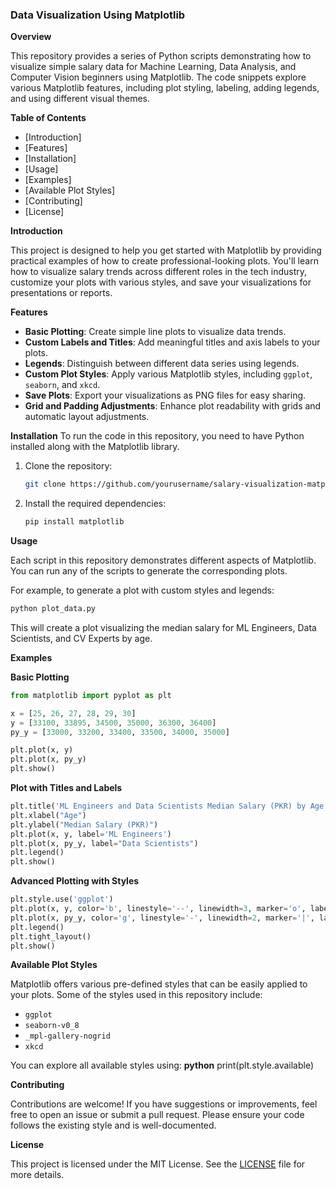 ### Data Visualization Using Matplotlib

**Overview**

This repository provides a series of Python scripts demonstrating how to visualize simple salary data for Machine Learning, Data Analysis, and Computer Vision beginners using Matplotlib. The code snippets explore various Matplotlib features, including plot styling, labeling, adding legends, and using different visual themes.

**Table of Contents**

- [Introduction]
- [Features]
- [Installation]
- [Usage]
- [Examples]
- [Available Plot Styles]
- [Contributing]
- [License]

**Introduction**

This project is designed to help you get started with Matplotlib by providing practical examples of how to create professional-looking plots. You'll learn how to visualize salary trends across different roles in the tech industry, customize your plots with various styles, and save your visualizations for presentations or reports.

**Features**

- **Basic Plotting**: Create simple line plots to visualize data trends.
- **Custom Labels and Titles**: Add meaningful titles and axis labels to your plots.
- **Legends**: Distinguish between different data series using legends.
- **Custom Plot Styles**: Apply various Matplotlib styles, including `ggplot`, `seaborn`, and `xkcd`.
- **Save Plots**: Export your visualizations as PNG files for easy sharing.
- **Grid and Padding Adjustments**: Enhance plot readability with grids and automatic layout adjustments.

**Installation**
To run the code in this repository, you need to have Python installed along with the Matplotlib library.

1. Clone the repository:
   ```bash
   git clone https://github.com/yourusername/salary-visualization-matplotlib.git
   ```
2. Install the required dependencies:
   ```bash
   pip install matplotlib
   ```

**Usage**

Each script in this repository demonstrates different aspects of Matplotlib. You can run any of the scripts to generate the corresponding plots.

For example, to generate a plot with custom styles and legends:

```bash
python plot_data.py
```

This will create a plot visualizing the median salary for ML Engineers, Data Scientists, and CV Experts by age.

**Examples**

**Basic Plotting**

```python
from matplotlib import pyplot as plt

x = [25, 26, 27, 28, 29, 30]
y = [33100, 33895, 34500, 35000, 36300, 36400]
py_y = [33000, 33200, 33400, 33500, 34000, 35000]

plt.plot(x, y)
plt.plot(x, py_y)
plt.show()
```

**Plot with Titles and Labels**

```python
plt.title('ML Engineers and Data Scientists Median Salary (PKR) by Age')
plt.xlabel("Age")
plt.ylabel("Median Salary (PKR)")
plt.plot(x, y, label='ML Engineers')
plt.plot(x, py_y, label="Data Scientists")
plt.legend()
plt.show()
```

**Advanced Plotting with Styles**

```python
plt.style.use('ggplot')
plt.plot(x, y, color='b', linestyle='--', linewidth=3, marker='o', label='ML Engineers')
plt.plot(x, py_y, color='g', linestyle='-', linewidth=2, marker='|', label="Data Scientists")
plt.legend()
plt.tight_layout()
plt.show()
```

**Available Plot Styles**

Matplotlib offers various pre-defined styles that can be easily applied to your plots. Some of the styles used in this repository include:

- `ggplot`
- `seaborn-v0_8`
- `_mpl-gallery-nogrid`
- `xkcd`

You can explore all available styles using:
**python**
print(plt.style.available)


**Contributing**

Contributions are welcome! If you have suggestions or improvements, feel free to open an issue or submit a pull request. Please ensure your code follows the existing style and is well-documented.

**License**

This project is licensed under the MIT License. See the [LICENSE](LICENSE) file for more details.
